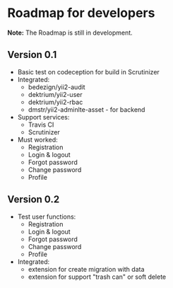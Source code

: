 Roadmap for developers
======================

**Note:** The Roadmap is still in development.

Version 0.1
-----------
* Basic test on codeception for build in Scrutinizer
* Integrated:
    * bedezign/yii2-audit
    * dektrium/yii2-user
    * dektrium/yii2-rbac
    * dmstr/yii2-adminlte-asset - for backend
* Support services:
    * Travis CI
    * Scrutinizer
* Must worked:
    * Registration
    * Login & logout
    * Forgot password
    * Change password
    * Profile

Version 0.2
-----------
* Test user functions:
    * Registration
    * Login & logout
    * Forgot password
    * Change password
    * Profile
* Integrated:
    * extension for create migration with data
    * extension for support "trash can" or soft delete

